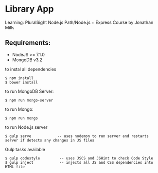 # Library App
Learning: PluralSight Node.js Path/Node.js + Express Course by Jonathan Mills

## Requirements:
- NodeJS >= 7.1.0
- MongoDB v3.2

to instal all dependencies
```
$ npm install
$ bower install
```

to run MongoDB Server:
```
$ npm run mongo-server
```
to run Mongo:
```
$ npm run mongo
```

to run Node.js server
```
$ gulp serve            -- uses nodemon to run server and restarts server if detects any changes in JS files
```

Gulp tasks available
```
$ gulp codestyle         -- uses JSCS and JSHint to check Code Style
$ gulp inject            -- injects all JS and CSS dependencies into HTML file
```
